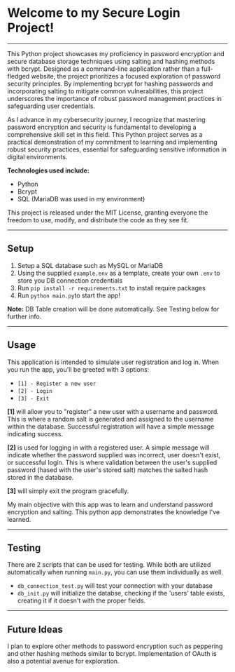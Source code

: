 # Welcome to my Secure Login Project!
___

This Python project showcases my proficiency in password encryption and secure database storage techniques using salting and hashing methods with bcrypt. Designed as a command-line application rather than a full-fledged website, the project prioritizes a focused exploration of password security principles. By implementing bcrypt for hashing passwords and incorporating salting to mitigate common vulnerabilities, this project underscores the importance of robust password management practices in safeguarding user credentials.

As I advance in my cybersecurity journey, I recognize that mastering password encryption and security is fundamental to developing a comprehensive skill set in this field. This Python project serves as a practical demonstration of my commitment to learning and implementing robust security practices, essential for safeguarding sensitive information in digital environments.

**Technologies used include:**
- Python
- Bcrypt
- SQL (MariaDB was used in my environment)

This project is released under the MIT License, granting everyone the freedom to use, modify, and distribute the code as they see fit.
___
## Setup
1. Setup a SQL database such as MySQL or MariaDB
2. Using the supplied `example.env` as a template, create your own `.env` to store you DB connection credentials
3. Run `pip install -r requirements.txt` to install require packages
4. Run `python main.py`to start the app!
   
**Note:**
DB Table creation will be done automatically. See Testing below for further info.
___
## Usage
This application is intended to simulate user registration and log in. When you run the app, you'll be greeted with 3 options:
- `[1] - Register a new user`
- `[2] - Login`
- `[3] - Exit`

**[1]** will allow you to "register" a new user with a username and password. This is where a random salt is generated and assigned to the username within the database. Successful registration will have a simple message indicating success.

**[2]** is used for logging in with a registered user. A simple message will indicate whether the password supplied was incorrect, user doesn't exist, or successful login. This is where validation between the user's supplied password (hased with the user's stored salt) matches the salted hash stored in the database.

**[3]** will simply exit the program gracefully.

My main objective with this app was to learn and understand password encryption and salting. This python app demonstrates the knowledge I've learned.
___
## Testing
There are 2 scripts that can be used for testing. While both are utilized automatically when running `main.py`, you can use them individually as well.

- `db_connection_test.py` will test your connection with your database
- `db_init.py` will initialize the databse, checking if the 'users' table exists, creating it if it doesn't with the proper fields.
___
## Future Ideas
I plan to explore other methods to password encryption such as peppering and other hashing methods similar to bcrypt. Implementation of OAuth is also a potential avenue for exploration.